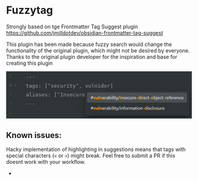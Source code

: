 # Fuzzytag

Strongly based on tge Frontmatter Tag Suggest plugin
https://github.com/jmilldotdev/obsidian-frontmatter-tag-suggest

This plugin has been made because fuzzy search would change the functionality of the original plugin, which might not be desired by everyone.
Thanks to the original plugin developer for the inspiration and base for creating this plugin

![](screenshot.png)

## Known issues:

Hacky implementation of highlighting in suggestions means that tags with special characters (`<` or `>`) might break. Feel free to submit a PR if this doesnt work with your workflow.

-
